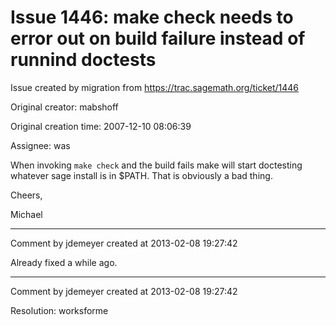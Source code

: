# Issue 1446: make check needs to error out on build failure instead of runnind doctests

Issue created by migration from https://trac.sagemath.org/ticket/1446

Original creator: mabshoff

Original creation time: 2007-12-10 08:06:39

Assignee: was

When invoking `make check` and the build fails make will start doctesting whatever sage install is in $PATH. That is obviously a bad thing.

Cheers,

Michael


---

Comment by jdemeyer created at 2013-02-08 19:27:42

Already fixed a while ago.


---

Comment by jdemeyer created at 2013-02-08 19:27:42

Resolution: worksforme
